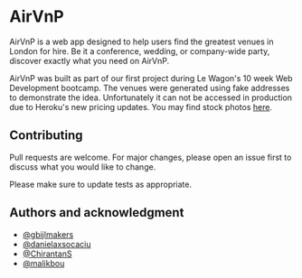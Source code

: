 # AirVnP

AirVnP is a web app designed to help users find the greatest venues in London for hire. Be it a conference, wedding, or company-wide party, discover exactly what you need on AirVnP.

AirVnP was built as part of our first project during Le Wagon's 10 week Web Development bootcamp. The venues were generated using fake addresses to demonstrate the idea. Unfortunately it can not be accessed in production due to Heroku's new pricing updates. You may find stock photos <a href="https://troopl.com/malik/airvnp">here</a>.

## Contributing

Pull requests are welcome. For major changes, please open an issue first
to discuss what you would like to change.

Please make sure to update tests as appropriate.

## Authors and acknowledgment

- <a href="https://github.com/gbijlmakers">@gbijlmakers</a>
- <a href="https://github.com/danielaxsocaciu">@danielaxsocaciu</a>
- <a href="https://github.com/ChirantanS">@ChirantanS</a>
- <a href="https://github.com/malikbou">@malikbou</a>
